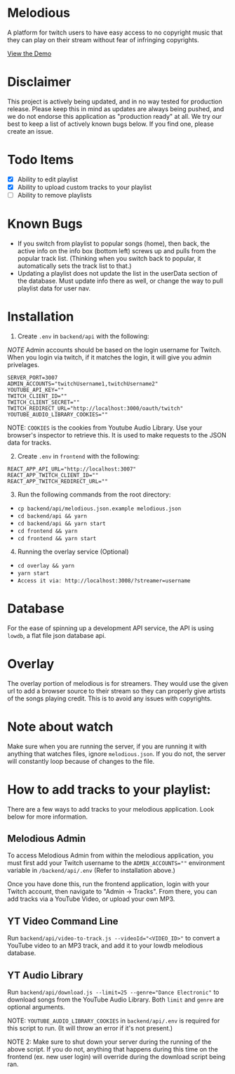 # Melodious

A platform for twitch users to have easy access to no copyright music that they can play on their stream without fear of infringing copyrights.

[View the Demo](https://melodious.live)

# Disclaimer

This project is actively being updated, and in no way tested for production release. Please keep this in mind as updates are always being pushed, and we do not endorse this application as "production ready" at all. We try our best to keep a list of actively known bugs below. If you find one, please create an issue.

# Todo Items

- [X] Ability to edit playlist
- [X] Ability to upload custom tracks to your playlist
- [ ] Ability to remove playlists

# Known Bugs

- If you switch from playlist to popular songs (home), then back, the active info on the info box (bottom left) screws up and pulls from the popular track list. (Thinking when you switch back to popular, it automatically sets the track list to that.)
- Updating a playlist does not update the list in the userData section of the database. Must update info there as well, or change the way to pull playlist data for user nav.

# Installation

1. Create `.env` in `backend/api` with the following:

*NOTE* Admin accounts should be based on the login username for Twitch. When you login via twitch, if it matches the login, it will give you admin privelages.

```
SERVER_PORT=3007
ADMIN_ACCOUNTS="twitchUsername1,twitchUsername2"
YOUTUBE_API_KEY=""
TWITCH_CLIENT_ID=""
TWITCH_CLIENT_SECRET=""
TWITCH_REDIRECT_URL="http://localhost:3000/oauth/twitch"
YOUTUBE_AUDIO_LIBRARY_COOKIES=""
```

NOTE: `COOKIES` is the cookies from Youtube Audio Library. Use your browser's inspector to retrieve this. It is used to make requests to the JSON data for tracks.

2. Create `.env` in `frontend` with the following:

```
REACT_APP_API_URL="http://localhost:3007"
REACT_APP_TWITCH_CLIENT_ID=""
REACT_APP_TWITCH_REDIRECT_URL=""
```

3. Run the following commands from the root directory:

- `cp backend/api/melodious.json.example melodious.json`
- `cd backend/api && yarn`
- `cd backend/api && yarn start`
- `cd frontend && yarn`
- `cd frontend && yarn start`

4. Running the overlay service (Optional)

- `cd overlay && yarn`
- `yarn start`
- `Access it via: http://localhost:3008/?streamer=username`

# Database

For the ease of spinning up a development API service, the API is using `lowdb`, a flat file json database api.

# Overlay

The overlay portion of melodious is for streamers. They would use the given url to add a browser source to their stream so they can properly give artists of the songs playing credit. This is to avoid any issues with copyrights.

# Note about watch

Make sure when you are running the server, if you are running it with anything that watches files, ignore `melodious.json`. If you do not, the server will constantly loop because of changes to the file.

# How to add tracks to your playlist:

There are a few ways to add tracks to your melodious application. Look below for more information.

## Melodious Admin

To access Melodious Admin from within the melodious application, you must first add your Twitch username to the `ADMIN_ACCOUNTS=""` environment variable in `/backend/api/.env` (Refer to installation above.)

Once you have done this, run the frontend application, login with your Twitch account, then navigate to "Admin -> Tracks". From there, you can add tracks via a YouTube Video, or upload your own MP3.

## YT Video Command Line

Run `backend/api/video-to-track.js --videoId="<VIDEO_ID>"` to convert a YouTube video to an MP3 track, and add it to your lowdb melodious database.

## YT Audio Library

Run `backend/api/download.js --limit=25 --genre="Dance Electronic"` to download songs from the YouTube Audio Library. Both `limit` and `genre` are optional arguments.

NOTE: `YOUTUBE_AUDIO_LIBRARY_COOKIES` in `backend/api/.env` is required for this script to run. (It will throw an error if it's not present.)

NOTE 2: Make sure to shut down your server during the running of the above script. If you do not, anything that happens during this time on the frontend (ex. new user login) will override during the download script being ran.
